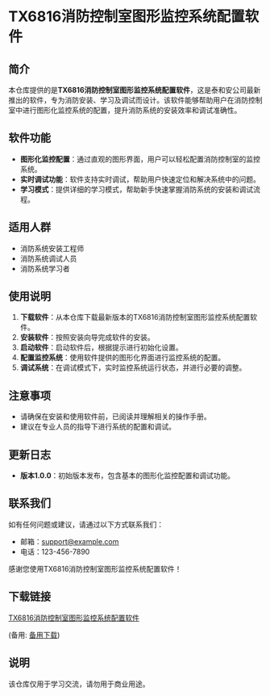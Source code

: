 # TX6816消防控制室图形监控系统配置软件

## 简介

本仓库提供的是**TX6816消防控制室图形监控系统配置软件**，这是泰和安公司最新推出的软件，专为消防安装、学习及调试而设计。该软件能够帮助用户在消防控制室中进行图形化监控系统的配置，提升消防系统的安装效率和调试准确性。

## 软件功能

- **图形化监控配置**：通过直观的图形界面，用户可以轻松配置消防控制室的监控系统。
- **实时调试功能**：软件支持实时调试，帮助用户快速定位和解决系统中的问题。
- **学习模式**：提供详细的学习模式，帮助新手快速掌握消防系统的安装和调试流程。

## 适用人群

- 消防系统安装工程师
- 消防系统调试人员
- 消防系统学习者

## 使用说明

1. **下载软件**：从本仓库下载最新版本的TX6816消防控制室图形监控系统配置软件。
2. **安装软件**：按照安装向导完成软件的安装。
3. **启动软件**：启动软件后，根据提示进行初始化设置。
4. **配置监控系统**：使用软件提供的图形化界面进行监控系统的配置。
5. **调试系统**：在调试模式下，实时监控系统运行状态，并进行必要的调整。

## 注意事项

- 请确保在安装和使用软件前，已阅读并理解相关的操作手册。
- 建议在专业人员的指导下进行系统的配置和调试。

## 更新日志

- **版本1.0.0**：初始版本发布，包含基本的图形化监控配置和调试功能。

## 联系我们

如有任何问题或建议，请通过以下方式联系我们：

- 邮箱：support@example.com
- 电话：123-456-7890

感谢您使用TX6816消防控制室图形监控系统配置软件！

## 下载链接
[TX6816消防控制室图形监控系统配置软件](https://pan.quark.cn/s/f7a49b0c775a) 

(备用: [备用下载](https://pan.baidu.com/s/1B1o8AkRjyXgEd9fvAHQRTA?pwd=1234))

## 说明

该仓库仅用于学习交流，请勿用于商业用途。

